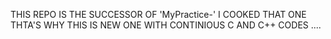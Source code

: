THIS REPO IS THE SUCCESSOR OF 'MyPractice-' 
I COOKED THAT ONE THTA'S WHY THIS IS NEW ONE WITH CONTINIOUS C AND C++ CODES ....

